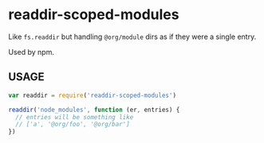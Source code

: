 # readdir-scoped-modules

Like `fs.readdir` but handling `@org/module` dirs as if they were
a single entry.

Used by npm.


<extoc></extoc>

## USAGE

```javascript
var readdir = require('readdir-scoped-modules')

readdir('node_modules', function (er, entries) {
  // entries will be something like
  // ['a', '@org/foo', '@org/bar']
})
```
